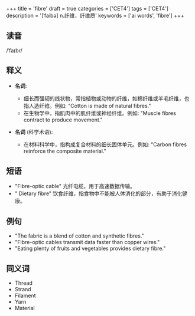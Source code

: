 +++
title = 'fibre'
draft = true
categories = ['CET4']
tags = ['CET4']
description = '[ˈfaibə] n.纤维，纤维质'
keywords = ['ai words', 'fibre']
+++

## 读音
/ˈfaɪbr/

## 释义
- **名词**:
   - 细长而强韧的线状物，常指植物或动物的纤维，如棉纤维或羊毛纤维，也指人造纤维。例如: "Cotton is made of natural fibres."
   - 在生物学中，指肌肉中的肌纤维或神经纤维。例如: "Muscle fibres contract to produce movement."

- **名词** (科学术语):
   - 在材料科学中，指构成复合材料的细长固体单元。例如: "Carbon fibres reinforce the composite material."

## 短语
- "Fibre-optic cable" 光纤电缆，用于高速数据传输。
- " Dietary fibre" 饮食纤维，指食物中不能被人体消化的部分，有助于消化健康。

## 例句
- "The fabric is a blend of cotton and synthetic fibres."
- "Fibre-optic cables transmit data faster than copper wires."
- "Eating plenty of fruits and vegetables provides dietary fibre."

## 同义词
- Thread
- Strand
- Filament
- Yarn
- Material
